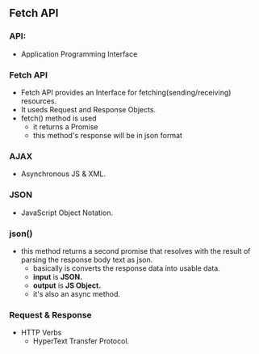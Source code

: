 ## Fetch API

### API:
- Application Programming Interface

### Fetch API
- Fetch API provides an Interface for fetching(sending/receiving) resources.
- It useds Request and Response Objects.
- fetch() method is used
  - it returns a Promise
  - this method's response will be in json format


### AJAX
- Asynchronous JS & XML.
### JSON
- JavaScript Object Notation.

### json() 
- this method returns a second promise that resolves with the result of parsing the response body text as json.
  - basically is converts the response data into usable data.
  - **input** is **JSON.**
  - **output** is **JS Object.**
  - it's also an async method.

### Request & Response
- HTTP Verbs
  - HyperText Transfer Protocol.